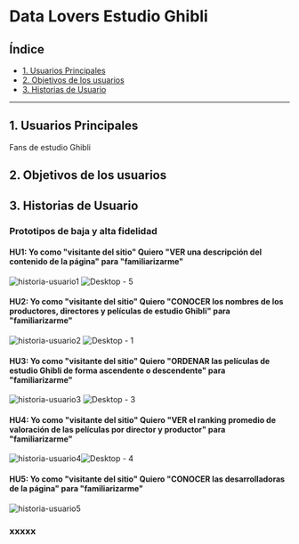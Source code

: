 # Data Lovers Estudio Ghibli
## Índice

* [1. Usuarios Principales](#1-usuarios)
* [2. Objetivos de los usuarios](#2-objetivos)
* [3. Historias de Usuario](#3-historias-de-usuarios)


***

## 1. Usuarios Principales

Fans de estudio Ghibli


## 2. Objetivos de los usuarios



## 3. Historias de Usuario

### Prototipos de baja y alta fidelidad

#### HU1: Yo como "visitante del sitio" Quiero "VER una descripción del contenido de la página" para "familiarizarme"

![historia-usuario1](https://i.postimg.cc/02Fr0Syz/Bienvenida.jpg) ![Desktop - 5](https://user-images.githubusercontent.com/71983357/200440197-0bc0270c-6e95-41b9-aee0-8c526d6c976c.jpg)

#### HU2: Yo como "visitante del sitio" Quiero "CONOCER los nombres de los productores, directores y películas de estudio Ghibli" para "familiarizarme"

![historia-usuario2](https://i.postimg.cc/SQtKm98g/productores.jpg) ![Desktop - 1](https://user-images.githubusercontent.com/71983357/200440300-b74b7132-4834-4209-a70a-ba92f1615a3d.jpg)

#### HU3: Yo como "visitante del sitio" Quiero "ORDENAR las películas de estudio Ghibli de forma ascendente o descendente" para "familiarizarme"

![historia-usuario3](https://i.postimg.cc/RFpvVr3W/pelicula.jpg) ![Desktop - 3](https://user-images.githubusercontent.com/71983357/200440267-eb3ff7d6-f491-40fb-91db-a877d0b2db27.jpg)


#### HU4: Yo como "visitante del sitio" Quiero "VER el ranking promedio de valoración de las películas por director y productor" para "familiarizarme"

![historia-usuario4](https://i.postimg.cc/XYxjDyVK/Ranking.jpg)![Desktop - 4](https://user-images.githubusercontent.com/71983357/200440346-aae5846d-c5bd-431b-b5b7-d211750be190.jpg)

#### HU5: Yo como "visitante del sitio" Quiero "CONOCER las desarrolladoras de la página" para "familiarizarme"
![historia-usuario5](https://i.postimg.cc/KjnF71qM/About-us.jpg)

### xxxxx
